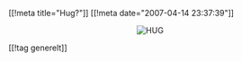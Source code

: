 [[!meta  title="Hug?"]]
[[!meta  date="2007-04-14 23:37:39"]]
<div align="center"><img src='http://pjatt.net/images/2007/04/hug.jpg' alt='HUG'  /></div>

[[!tag  generelt]]